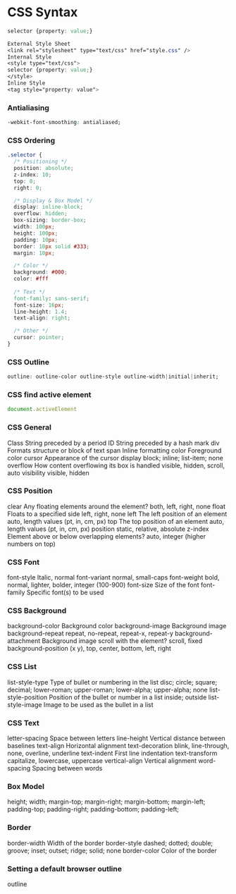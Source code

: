 # CSS Syntax

```css
selector {property: value;}

External Style Sheet
<link rel="stylesheet" type="text/css" href="style.css" />
Internal Style
<style type="text/css">
selector {property: value;}
</style>
Inline Style
<tag style="property: value">
```

### Antialiasing

```css
-webkit-font-smoothing: antialiased;
```

### CSS Ordering

```css
.selector {
  /* Positioning */
  position: absolute;
  z-index: 10;
  top: 0;
  right: 0;

  /* Display & Box Model */
  display: inline-block;
  overflow: hidden;
  box-sizing: border-box;
  width: 100px;
  height: 100px;
  padding: 10px;
  border: 10px solid #333;
  margin: 10px;

  /* Color */
  background: #000;
  color: #fff
  
  /* Text */
  font-family: sans-serif;
  font-size: 16px;
  line-height: 1.4;
  text-align: right;

  /* Other */
  cursor: pointer;
}
```

### CSS Outline

```css
outline: outline-color outline-style outline-width|initial|inherit;
```

### CSS find active element 

```javascript
document.activeElement
```

### CSS General

Class				String preceded by a period
ID					String preceded by a hash mark
div					Formats structure or block of text
span				Inline formatting
color				Foreground color
cursor				Appearance of the cursor
display				block; inline; list-item; none
overflow			How content overflowing its box is handled
					visible, hidden, scroll, auto
visibility			visible, hidden

### CSS Position

clear			Any floating elements around the element?
				both, left, right, none
float			Floats to a specified side
				left, right, none
left			The left position of an element
				auto, length values (pt, in, cm, px)
top				The top position of an element
				auto, length values (pt, in, cm, px)
position		static, relative, absolute
z-index			Element above or below overlapping elements?
				auto, integer (higher numbers on top)

### CSS Font

font-style			Italic, normal
font-variant		normal, small-caps
font-weight			bold, normal, lighter, bolder, integer (100-900)
font-size			Size of the font
font-family			Specific font(s) to be used

### CSS Background

background-color		Background color
background-image		Background image
background-repeat		repeat, no-repeat, repeat-x, repeat-y
background-attachment	Background image scroll with the element?
						scroll, fixed
background-position		(x y), top, center, bottom, left, right

### CSS List

list-style-type			Type of bullet or numbering in the list
						disc; circle; square; decimal; lower-roman; upper-roman; lower-alpha; upper-alpha; none
list-style-position		Position of the bullet or number in a list
						inside; outside
list-style-image		Image to be used as the bullet in a list

### CSS Text

letter-spacing		Space between letters
line-height			Vertical distance between baselines
text-align			Horizontal alignment
text-decoration		blink, line-through, none, overline, underline
text-indent			First line indentation
text-transform		capitalize, lowercase, uppercase
vertical-align		Vertical alignment
word-spacing		Spacing between words

### Box Model

height;
width;
margin-top;
margin-right;
margin-bottom;
margin-left;
padding-top;
padding-right;
padding-bottom;
padding-left;

### Border

border-width	Width of the border
border-style	dashed; dotted; double; groove; inset; outset; ridge; solid; none
border-color	Color of the border

### Setting a default browser outline

outline
